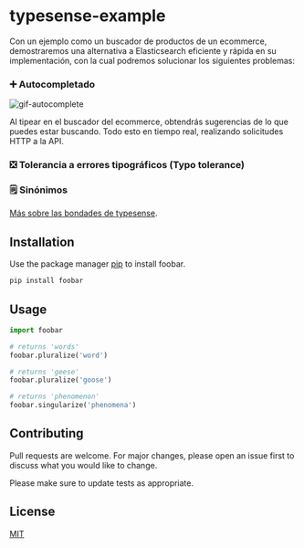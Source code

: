 # typesense-example

Con un ejemplo como un buscador de productos de un ecommerce, demostraremos una alternativa a Elasticsearch eficiente y rápida en su implementación, con la cual podremos solucionar los siguientes problemas:

### ➕ Autocompletado
![gif-autocomplete](https://github.com/user-attachments/assets/c865e5e7-a00b-41f5-884b-39b78279eb81)


Al tipear en el buscador del ecommerce, obtendrás sugerencias de lo que puedes estar buscando. Todo esto en tiempo real, realizando solicitudes HTTP a la API.

### ❎ Tolerancia a errores tipográficos (Typo tolerance)

### 🗒️ Sinónimos

[Más sobre las bondades de typesense](https://typesense.org/docs/overview/features.html).

## Installation

Use the package manager [pip](https://pip.pypa.io/en/stable/) to install foobar.

```bash
pip install foobar
```

## Usage

```python
import foobar

# returns 'words'
foobar.pluralize('word')

# returns 'geese'
foobar.pluralize('goose')

# returns 'phenomenon'
foobar.singularize('phenomena')
```

## Contributing

Pull requests are welcome. For major changes, please open an issue first
to discuss what you would like to change.

Please make sure to update tests as appropriate.

## License

[MIT](https://choosealicense.com/licenses/mit/)
